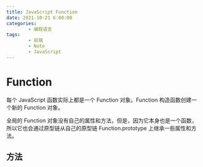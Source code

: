 ```yaml
---
title: JavaScript Function
date: 2021-10-21 6:00:00
categories:
        - 编程语言
tags:
        - 前端
        - Note
        - JavaScript
---
```


# Function

每个 JavaScript 函数实际上都是一个 Function 对象。Function 构造函数创建一个新的 Function 对象。

全局的 Function 对象没有自己的属性和方法，但是，因为它本身也是一个函数，所以它也会通过原型链从自己的原型链 Function.prototype 上继承一些属性和方法。

## 方法
